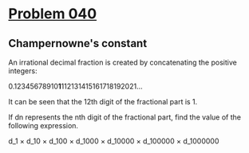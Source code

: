 # [Problem 040](https://projecteuler.net/problem=40)
## Champernowne's constant

An irrational decimal fraction is created by concatenating the positive integers:

0.12345678910**1**112131415161718192021...

It can be seen that the 12th digit of the fractional part is 1.

If dn represents the nth digit of the fractional part, find the value of the following expression.

d_1 × d_10 × d_100 × d_1000 × d_10000 × d_100000 × d_1000000
